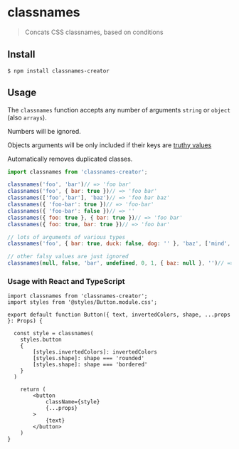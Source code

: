 # classnames

> Concats CSS classnames, based on conditions

## Install

```
$ npm install classnames-creator
```

## Usage

The `classnames` function accepts any number of arguments `string` or `object` (also `arrays`).

Numbers will be ignored.

Objects arguments will be only included if their keys are [truthy values](https://developer.mozilla.org/en-US/docs/Glossary/Truthy)

Automatically removes duplicated classes.


```js
import classnames from 'classnames-creator';

classnames('foo', 'bar')// => 'foo bar'
classnames('foo', { bar: true })// => 'foo bar'
classnames(['foo','bar'], 'baz')// => 'foo bar baz'
classnames({ 'foo-bar': true })// => 'foo-bar'
classnames({ 'foo-bar': false })// => ''
classnames({ foo: true }, { bar: true })// => 'foo bar'
classnames({ foo: true, bar: true })// => 'foo bar'

// lots of arguments of various types
classnames('foo', { bar: true, duck: false, dog: '' }, 'baz', ['mind', null], { quux: true })// => 'foo bar baz mind quux'

// other falsy values are just ignored
classnames(null, false, 'bar', undefined, 0, 1, { baz: null }, '')// => 'bar'
```

### Usage with React and TypeScript

```tsx
import classnames from 'classnames-creator';
import styles from '@styles/Button.module.css';

export default function Button({ text, invertedColors, shape, ...props }: Props) {
  
  const style = classnames(
    styles.button
    {
        [styles.invertedColors]: invertedColors
        [styles.shape]: shape === 'rounded'
        [styles.shape]: shape === 'bordered'
    }
  )

    return (
        <button
            className={style}
            {...props}
        >
            {text}
        </button>
    )
}
```



